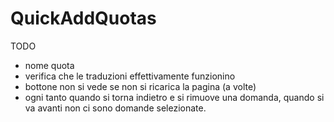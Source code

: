 # QuickAddQuotas
TODO
- nome quota
- verifica che le traduzioni effettivamente funzionino
- bottone non si vede se non si ricarica la pagina (a volte)
- ogni tanto quando si torna indietro e si rimuove una domanda, quando si va avanti non ci sono domande selezionate.